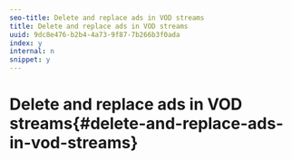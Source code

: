 ```yaml
---
seo-title: Delete and replace ads in VOD streams
title: Delete and replace ads in VOD streams
uuid: 9dc8e476-b2b4-4a73-9f87-7b266b3f0ada
index: y
internal: n
snippet: y
---
```


# Delete and replace ads in VOD streams{#delete-and-replace-ads-in-vod-streams}

